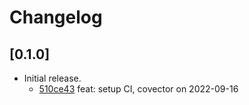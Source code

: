 # Changelog

## \[0.1.0]

- Initial release.
  - [510ce43](https://www.github.com/tauri-apps/tauri-egui/commit/510ce4336e260ccd49c125d6b60658793eac4ef9) feat: setup CI, covector on 2022-09-16
